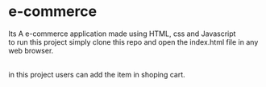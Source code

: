 # e-commerce
Its A e-commerce application made using HTML, css and Javascript </br>
to run this project simply clone this repo and open the index.html file in any web browser. </br> </br>

in this project users can add the item in shoping cart. </br>

